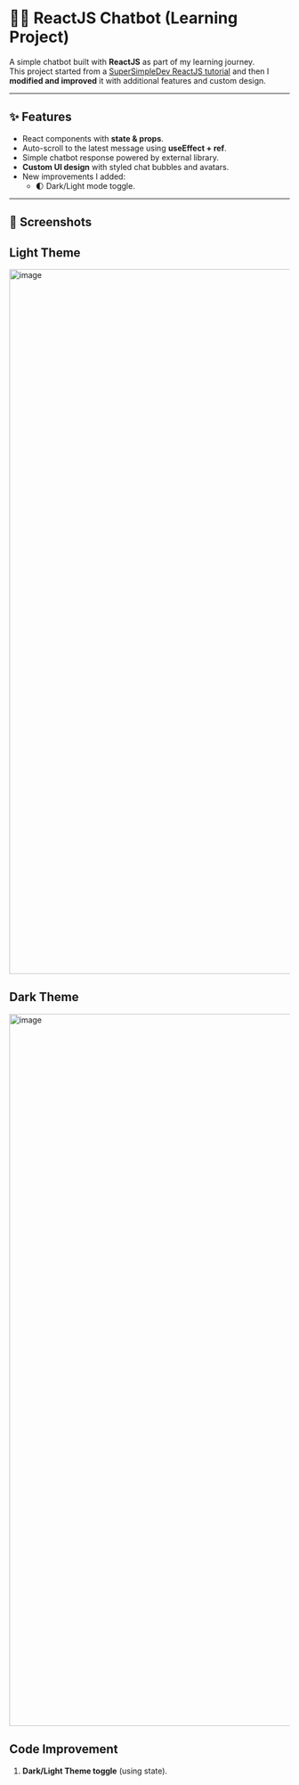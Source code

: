 # 🧑‍💻 ReactJS Chatbot (Learning Project)

A simple chatbot built with **ReactJS** as part of my learning journey.  
This project started from a [SuperSimpleDev ReactJS tutorial](https://www.youtube.com/c/SuperSimpleDev) and then I **modified and improved** it with additional features and custom design.  

---

## ✨ Features
- React components with **state & props**.
- Auto-scroll to the latest message using **useEffect + ref**.
- Simple chatbot response powered by external library.
- **Custom UI design** with styled chat bubbles and avatars.
- New improvements I added:
  - 🌓 Dark/Light mode toggle.  
---

## 📸 Screenshots
## Light Theme
<img width="685" height="1266" alt="image" src="https://github.com/user-attachments/assets/8d3d5d20-b6be-4107-a08b-000feec31f2c" />

## Dark Theme
<img width="728" height="1279" alt="image" src="https://github.com/user-attachments/assets/60f24541-5be8-46e1-9901-617e12811995" />



## Code Improvement
1. **Dark/Light Theme toggle** (using state).
